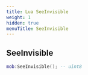 ```yaml
---
title: Lua SeeInvisible
weight: 1
hidden: true
menuTitle: SeeInvisible
---
```

## SeeInvisible
```lua
mob:SeeInvisible(); -- uint8
```